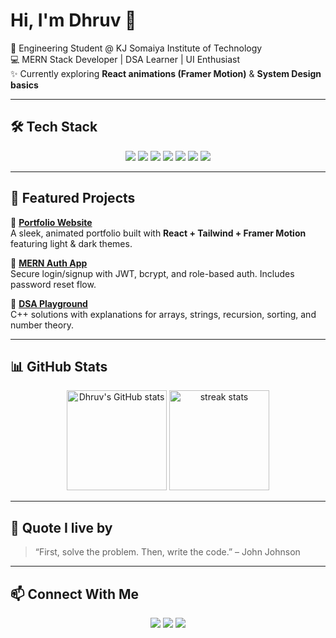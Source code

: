 # Hi, I'm Dhruv 👋  

🚀 Engineering Student @ KJ Somaiya Institute of Technology  
💻 MERN Stack Developer | DSA Learner | UI Enthusiast  
✨ Currently exploring **React animations (Framer Motion)** & **System Design basics**  

---

## 🛠️ Tech Stack  
<p align="center">
  <img src="https://img.shields.io/badge/Code-C++-blue?style=for-the-badge&logo=c%2B%2B" />
  <img src="https://img.shields.io/badge/Code-React-61DBFB?style=for-the-badge&logo=react&logoColor=white" />
  <img src="https://img.shields.io/badge/Code-Node.js-43853D?style=for-the-badge&logo=node.js&logoColor=white" />
  <img src="https://img.shields.io/badge/Code-Express-000000?style=for-the-badge&logo=express&logoColor=white" />
  <img src="https://img.shields.io/badge/Database-MongoDB-4EA94B?style=for-the-badge&logo=mongodb&logoColor=white" />
  <img src="https://img.shields.io/badge/Style-TailwindCSS-38B2AC?style=for-the-badge&logo=tailwind-css&logoColor=white" />
  <img src="https://img.shields.io/badge/Animation-Framer%20Motion-FF4D8B?style=for-the-badge&logo=framer&logoColor=white" />
</p>

---

## 🚀 Featured Projects  

🔗 [**Portfolio Website**](https://your-portfolio-link.com)  
A sleek, animated portfolio built with **React + Tailwind + Framer Motion** featuring light & dark themes.  

🔗 [**MERN Auth App**](https://github.com/your-repo-link)  
Secure login/signup with JWT, bcrypt, and role-based auth. Includes password reset flow.  

🔗 [**DSA Playground**](https://github.com/your-repo-link)  
C++ solutions with explanations for arrays, strings, recursion, sorting, and number theory.  

---

## 📊 GitHub Stats  

<p align="center">
  <img src="https://github-readme-stats.vercel.app/api?username=DhruvSolanki&show_icons=true&theme=radical" alt="Dhruv's GitHub stats" height="160"/>
  <img src="https://github-readme-streak-stats.herokuapp.com/?user=DhruvSolanki&theme=radical" alt="streak stats" height="160"/>
</p>  

---

## 🌱 Quote I live by  
> “First, solve the problem. Then, write the code.” – John Johnson  

---

## 📫 Connect With Me  
<p align="center">
  <a href="https://www.linkedin.com/in/your-linkedin"><img src="https://img.shields.io/badge/LinkedIn-blue?style=for-the-badge&logo=linkedin" /></a>
  <a href="mailto:your-email@gmail.com"><img src="https://img.shields.io/badge/Email-red?style=for-the-badge&logo=gmail&logoColor=white" /></a>
  <a href="https://your-portfolio-link.com"><img src="https://img.shields.io/badge/Portfolio-000000?style=for-the-badge&logo=vercel&logoColor=white" /></a>
</p>
